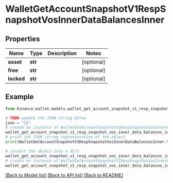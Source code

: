 # WalletGetAccountSnapshotV1RespSnapshotVosInnerDataBalancesInner


## Properties

Name | Type | Description | Notes
------------ | ------------- | ------------- | -------------
**asset** | **str** |  | [optional] 
**free** | **str** |  | [optional] 
**locked** | **str** |  | [optional] 

## Example

```python
from binance.wallet.models.wallet_get_account_snapshot_v1_resp_snapshot_vos_inner_data_balances_inner import WalletGetAccountSnapshotV1RespSnapshotVosInnerDataBalancesInner

# TODO update the JSON string below
json = "{}"
# create an instance of WalletGetAccountSnapshotV1RespSnapshotVosInnerDataBalancesInner from a JSON string
wallet_get_account_snapshot_v1_resp_snapshot_vos_inner_data_balances_inner_instance = WalletGetAccountSnapshotV1RespSnapshotVosInnerDataBalancesInner.from_json(json)
# print the JSON string representation of the object
print(WalletGetAccountSnapshotV1RespSnapshotVosInnerDataBalancesInner.to_json())

# convert the object into a dict
wallet_get_account_snapshot_v1_resp_snapshot_vos_inner_data_balances_inner_dict = wallet_get_account_snapshot_v1_resp_snapshot_vos_inner_data_balances_inner_instance.to_dict()
# create an instance of WalletGetAccountSnapshotV1RespSnapshotVosInnerDataBalancesInner from a dict
wallet_get_account_snapshot_v1_resp_snapshot_vos_inner_data_balances_inner_from_dict = WalletGetAccountSnapshotV1RespSnapshotVosInnerDataBalancesInner.from_dict(wallet_get_account_snapshot_v1_resp_snapshot_vos_inner_data_balances_inner_dict)
```
[[Back to Model list]](../README.md#documentation-for-models) [[Back to API list]](../README.md#documentation-for-api-endpoints) [[Back to README]](../README.md)


